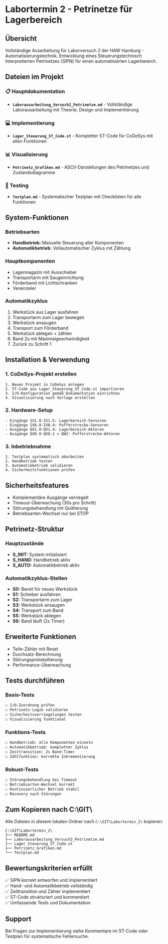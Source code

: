 # Labortermin 2 - Petrinetze für Lagerbereich

## Übersicht
Vollständige Ausarbeitung für Laborversuch 2 der HAW Hamburg - Automatisierungstechnik.
Entwicklung eines Steuerungstechnisch Interpretierten Petrinetzes (SIPN) für einen automatisierten Lagerbereich.

## Dateien im Projekt

### 📋 Hauptdokumentation
- **`Laborausarbeitung_Versuch2_Petrinetze.md`** - Vollständige Laborausarbeitung mit Theorie, Design und Implementierung

### 💻 Implementierung  
- **`Lager_Steuerung_ST_Code.st`** - Kompletter ST-Code für CoDeSys mit allen Funktionen

### 📊 Visualisierung
- **`Petrinetz_Grafiken.md`** - ASCII-Darstellungen des Petrinetzes und Zustandsdiagramme

### 🧪 Testing
- **`Testplan.md`** - Systematischer Testplan mit Checklisten für alle Funktionen

## System-Funktionen

### Betriebsarten
- **Handbetrieb:** Manuelle Steuerung aller Komponenten
- **Automatikbetrieb:** Vollautomatischer Zyklus mit Zählung

### Hauptkomponenten
- Lagermagazin mit Ausschieber
- Transportarm mit Saugeinrichtung  
- Förderband mit Lichtschranken
- Vereinzeler

### Automatikzyklus
1. Werkstück aus Lager ausfahren
2. Transportarm zum Lager bewegen
3. Werkstück ansaugen
4. Transport zum Förderband
5. Werkstück ablegen + zählen
6. Band 2s mit Maximalgeschwindigkeit
7. Zurück zu Schritt 1

## Installation & Verwendung

### 1. CoDeSys-Projekt erstellen
```
1. Neues Projekt in CoDeSys anlegen
2. ST-Code aus Lager_Steuerung_ST_Code.st importieren
3. I/O-Konfiguration gemäß Dokumentation einrichten
4. Visualisierung nach Vorlage erstellen
```

### 2. Hardware-Setup
```
- Eingänge IX1.0-IX1.5: Lagerbereich-Sensoren
- Eingänge IX0.0-IX0.4: Pufferstrecke-Sensoren  
- Ausgänge QX1.0-QX1.4: Lagerbereich-Aktoren
- Ausgänge QX0.0-QX0.1 + QW2: Pufferstrecke-Aktoren
```

### 3. Inbetriebnahme
```
1. Testplan systematisch abarbeiten
2. Handbetrieb testen
3. Automatikbetrieb validieren
4. Sicherheitsfunktionen prüfen
```

## Sicherheitsfeatures
- Komplementäre Ausgänge verriegelt
- Timeout-Überwachung (30s pro Schritt)
- Störungsbehandlung mit Quittierung
- Betriebsarten-Wechsel nur bei STOP

## Petrinetz-Struktur

### Hauptzustände
- **S_INIT:** System initialisiert
- **S_HAND:** Handbetrieb aktiv
- **S_AUTO:** Automatikbetrieb aktiv

### Automatikzyklus-Stellen
- **S0:** Bereit für neues Werkstück
- **S1:** Schieber ausfahren
- **S2:** Transportarm zum Lager
- **S3:** Werkstück ansaugen
- **S4:** Transport zum Band
- **S5:** Werkstück ablegen
- **S6:** Band läuft (2s Timer)

## Erweiterte Funktionen
- Teile-Zähler mit Reset
- Durchsatz-Berechnung
- Störungsprotokollierung
- Performance-Überwachung

## Tests durchführen

### Basis-Tests
```bash
☐ I/O-Zuordnung prüfen
☐ Petrinetz-Logik validieren  
☐ Sicherheitsverriegelungen testen
☐ Visualisierung funktional
```

### Funktions-Tests
```bash
☐ Handbetrieb: alle Komponenten einzeln
☐ Automatikbetrieb: kompletter Zyklus
☐ Zeittransition: 2s Band-Timer
☐ Zählfunktion: korrekte Inkrementierung
```

### Robust-Tests  
```bash
☐ Störungsbehandlung bei Timeout
☐ Betriebsarten-Wechsel korrekt
☐ Kontinuierlicher Betrieb stabil
☐ Recovery nach Störungen
```

## Zum Kopieren nach C:\GIT\

Alle Dateien in diesem lokalen Ordner nach `C:\GIT\Labortermin_2\` kopieren:

```
C:\GIT\Labortermin_2\
├── README.md
├── Laborausarbeitung_Versuch2_Petrinetze.md
├── Lager_Steuerung_ST_Code.st
├── Petrinetz_Grafiken.md
└── Testplan.md
```

## Bewertungskriterien erfüllt
✅ SIPN korrekt entworfen und implementiert  
✅ Hand- und Automatikbetrieb vollständig  
✅ Zeittransition und Zähler implementiert  
✅ ST-Code strukturiert und kommentiert  
✅ Umfassende Tests und Dokumentation

## Support
Bei Fragen zur Implementierung siehe Kommentare im ST-Code oder Testplan für systematische Fehlersuche.

